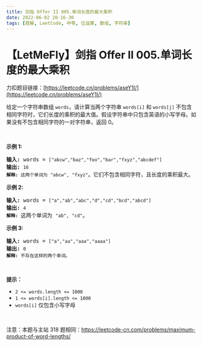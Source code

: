 ```yaml
---
title: 剑指 Offer II 005.单词长度的最大乘积
date: 2022-06-02 20-16-30
tags: [题解, LeetCode, 中等, 位运算, 数组, 字符串]
---
```


# 【LetMeFly】剑指 Offer II 005.单词长度的最大乘积

力扣题目链接：[https://leetcode.cn/problems/aseY1I/](https://leetcode.cn/problems/aseY1I/)

<p>给定一个字符串数组&nbsp;<code>words</code>，请计算当两个字符串 <code>words[i]</code> 和 <code>words[j]</code> 不包含相同字符时，它们长度的乘积的最大值。假设字符串中只包含英语的小写字母。如果没有不包含相同字符的一对字符串，返回 0。</p>

<p>&nbsp;</p>

<p><strong>示例&nbsp;1:</strong></p>

<pre>
<strong>输入:</strong> words = <code>[&quot;abcw&quot;,&quot;baz&quot;,&quot;foo&quot;,&quot;bar&quot;,&quot;fxyz&quot;,&quot;abcdef&quot;]</code>
<strong>输出: </strong><code>16 
<strong>解释:</strong> 这两个单词为<strong> </strong></code><code>&quot;abcw&quot;, &quot;fxyz&quot;</code>。它们不包含相同字符，且长度的乘积最大。</pre>

<p><strong>示例 2:</strong></p>

<pre>
<strong>输入:</strong> words = <code>[&quot;a&quot;,&quot;ab&quot;,&quot;abc&quot;,&quot;d&quot;,&quot;cd&quot;,&quot;bcd&quot;,&quot;abcd&quot;]</code>
<strong>输出: </strong><code>4 
<strong>解释: </strong></code>这两个单词为 <code>&quot;ab&quot;, &quot;cd&quot;</code>。</pre>

<p><strong>示例 3:</strong></p>

<pre>
<strong>输入:</strong> words = <code>[&quot;a&quot;,&quot;aa&quot;,&quot;aaa&quot;,&quot;aaaa&quot;]</code>
<strong>输出: </strong><code>0 
<strong>解释: </strong>不存在这样的两个单词。</code>
</pre>

<p>&nbsp;</p>

<p><strong>提示：</strong></p>

<ul>
	<li><code>2 &lt;= words.length &lt;= 1000</code></li>
	<li><code>1 &lt;= words[i].length &lt;= 1000</code></li>
	<li><code>words[i]</code>&nbsp;仅包含小写字母</li>
</ul>

<p>&nbsp;</p>

<p><meta charset="UTF-8" />注意：本题与主站 318&nbsp;题相同：<a href="https://leetcode-cn.com/problems/maximum-product-of-word-lengths/">https://leetcode-cn.com/problems/maximum-product-of-word-lengths/</a></p>


    